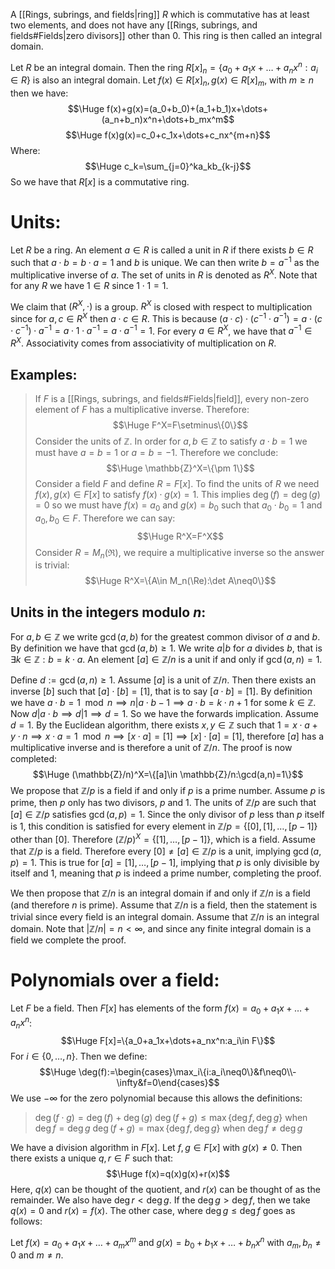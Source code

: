 A [[Rings, subrings, and fields|ring]] $R$ which is commutative has at least two elements, and does not have any [[Rings, subrings, and fields#Fields|zero divisors]] other than $0$. This ring is then called an integral domain.

Let $R$ be an integral domain. Then the ring $R[x]_n=\{a_0+a_1x+\dots+a_nx^n:a_i\in R\}$ is also an integral domain. Let $f(x)\in R[x]_n,g(x)\in R[x]_m$, with $m\geq n$ then we have:$$\Huge f(x)+g(x)=(a_0+b_0)+(a_1+b_1)x+\dots+(a_n+b_n)x^n+\dots+b_mx^m$$$$\Huge f(x)g(x)=c_0+c_1x+\dots+c_nx^{m+n}$$Where:$$\Huge c_k=\sum_{j=0}^ka_kb_{k-j}$$So we have that $R[x]$ is a commutative ring.


# Units:

Let $R$ be a ring. An element $a\in R$ is called a unit in $R$ if there exists $b\in R$ such that $a\cdot b=b\cdot a=1$ and $b$ is unique. We can then write $b=a^{-1}$ as the multiplicative inverse of $a$. The set of units in $R$ is denoted as $R^X$. Note that for any $R$ we have $1\in R$ since $1\cdot 1=1$.

We claim that $(R^X,\cdot)$ is a group. $R^X$ is closed with respect to multiplication since for $a,c\in R^X$ then $a\cdot c\in R$. This is because $(a\cdot c)\cdot(c^{-1}\cdot a^{-1})=a\cdot(c\cdot c^{-1})\cdot a^{-1}=a\cdot 1\cdot a^{-1}=a\cdot a^{-1}=1$. For every $a\in R^X$, we have that $a^{-1}\in R^X$. Associativity comes from associativity of multiplication on $R$.

## Examples:
>If $F$ is a [[Rings, subrings, and fields#Fields|field]], every non-zero element of $F$ has a multiplicative inverse. Therefore:$$\Huge F^X=F\setminus\{0\}$$Consider the units of $\mathbb{Z}$. In order for $a,b\in \mathbb{Z}$ to satisfy $a\cdot b=1$ we must have $a=b=1$ or $a=b=-1$. Therefore we conclude:$$\Huge \mathbb{Z}^X=\{\pm 1\}$$Consider a field $F$ and define $R=F[x]$. To find the units of $R$ we need $f(x),g(x)\in F[x]$ to satisfy $f(x)\cdot g(x)=1$. This implies $\deg(f)=\deg(g)=0$ so we must have $f(x)=a_0$ and $g(x)=b_0$ such that $a_0\cdot b_0=1$ and $a_0,b_0\in F$. Therefore we can say:$$\Huge R^X=F^X$$Consider $R=M_n(\Re)$, we require a multiplicative inverse so the answer is trivial:$$\Huge R^X=\{A\in M_n(\Re):\det A\neq0\}$$

## Units in the integers modulo $n$:
For $a,b\in \mathbb{Z}$ we write $\gcd(a,b)$ for the greatest common divisor of $a$ and $b$. By definition we have that $\gcd(a,b)\geq 1$. We write $a|b$ for $a$ divides $b$, that is $\exists k\in \mathbb{Z}:b=k\cdot a$. An element $[a]\in \mathbb{Z}/n$ is a unit if and only if $\gcd(a,n)=1$.

Define $d:=\gcd(a,n)\geq1$. Assume $[a]$ is a unit of $\mathbb{Z}/n$. Then there exists an inverse $[b]$ such that $[a]\cdot[b]=[1]$, that is to say $[a\cdot b]=[1]$. By definition we have $a\cdot b=1\mod n\implies n|a\cdot b-1\implies a\cdot b=k\cdot n+1$ for some $k\in \mathbb{Z}$. Now $d|a\cdot b\implies d|1\implies d=1$. So we have the forwards implication. Assume $d=1$. By the Euclidean algorithm, there exists $x,y\in \mathbb{Z}$ such that $1=x\cdot a+y\cdot n\implies x\cdot a=1\mod n\implies [x\cdot a]=[1]\implies[x]\cdot[a]=[1]$, therefore $[a]$ has a multiplicative inverse and is therefore a unit of $\mathbb{Z}/n$. The proof is now completed:$$\Huge (\mathbb{Z}/n)^X=\{[a]\in \mathbb{Z}/n:\gcd(a,n)=1\}$$We propose that $\mathbb{Z}/p$ is a field if and only if $p$ is a prime number. Assume $p$ is prime, then $p$ only has two divisors, $p$ and $1$. The units of $\mathbb{Z}/p$ are such that $[a]\in \mathbb{Z}/p$ satisfies $\gcd(a,p)=1$. Since the only divisor of $p$ less than $p$ itself is $1$, this condition is satisfied for every element in $\mathbb{Z}/p=\{[0],[1],\dots,[p-1]\}$ other than $[0]$. Therefore $(\mathbb{Z}/p)^X=\{[1],\dots,[p-1]\}$, which is a field. Assume that $\mathbb{Z}/p$ is a field. Therefore every $[0]\neq[a]\in \mathbb{Z}/p$ is a unit, implying $\gcd(a,p)=1$. This is true for $[a]=[1],\dots,[p-1]$, implying that $p$ is only divisible by itself and $1$, meaning that $p$ is indeed a prime number, completing the proof.

We then propose that $\mathbb{Z}/n$ is an integral domain if and only if $\mathbb{Z}/n$ is a field (and therefore $n$ is prime). Assume that $\mathbb{Z}/n$ is a field, then the statement is trivial since every field is an integral domain. Assume that $\mathbb{Z}/n$ is an integral domain. Note that $|\mathbb{Z}/n|=n<\infty$, and since any finite integral domain is a field we complete the proof.

# Polynomials over a field:

Let $F$ be a field. Then $F[x]$ has elements of the form $f(x)=a_0+a_1x+\dots+a_nx^n$:$$\Huge F[x]=\{a_0+a_1x+\dots+a_nx^n:a_i\in F\}$$For $i\in\{0,\dots,n\}$. Then we define:$$\Huge \deg(f):=\begin{cases}\max_i\{i:a_i\neq0\}&f\neq0\\-\infty&f=0\end{cases}$$We use $-\infty$ for the zero polynomial because this allows the definitions:
>$\deg(f\cdot g)=\deg(f)+\deg(g)$
>$\deg(f+g)\leq\max\{\deg f,\deg g\}$ when $\deg f=\deg g$
>$\deg(f+g)=\max\{\deg f,\deg g\}$ when $\deg f\neq\deg g$

We have a division algorithm in $F[x]$. Let $f,g\in F[x]$ with $g(x)\neq0$. Then there exists a unique $q,r\in F$ such that:$$\Huge f(x)=q(x)g(x)+r(x)$$Here, $q(x)$ can be thought of the quotient, and $r(x)$ can be thought of as the remainder. We also have $\deg r<\deg g$. If the $\deg g>\deg f$, then we take $q(x)=0$ and $r(x)=f(x)$. The other case, where $\deg g\leq\deg f$ goes as follows:

Let $f(x)=a_0+a_1x+\dots+a_mx^m$ and $g(x)=b_0+b_1x+\dots+b_nx^n$ with $a_m,b_n\neq0$ and $m\neq n$.